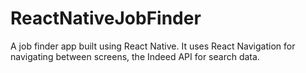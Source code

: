 # ReactNativeJobFinder

A job finder app built using React Native. It uses React Navigation for navigating between screens, the Indeed API for search data.